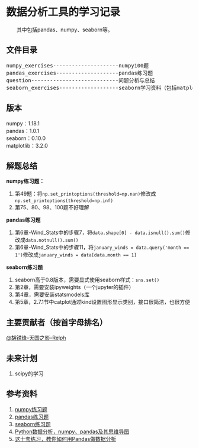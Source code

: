 # 数据分析工具的学习记录
&emsp;&emsp;其中包括pandas、numpy、seaborn等。  

## 文件目录
<pre>
numpy_exercises---------------------numpy100题
pandas_exercises--------------------pandas练习题
question----------------------------问题分析与总结
seaborn_exercises-------------------seaborn学习资料（包括matplotlib）
</pre>

## 版本
numpy：1.18.1  
pandas：1.0.1  
seaborn：0.10.0  
matplotlib：3.2.0

## 解题总结
**numpy练习题：**      
1. 第49题：将`np.set_printoptions(threshold=np.nan)`修改成`np.set_printoptions(threshold=np.inf)`
2. 第75、80、98、100题不好理解

**pandas练习题**
1. 第6章-Wind_Stats中的步骤7，将`data.shape[0] - data.isnull().sum()`修改成`data.notnull().sum()`
2. 第6章-Wind_Stats中的步骤11，将`january_winds = data.query('month == 1')`修改成`january_winds = data[data.month == 1]`

**seaborn练习题**
1. seaborn高于0.8版本，需要显式使用seaborn样式：`sns.set()`
2. 第2章，需要安装ipyweights（一个jupyter的插件）
3. 第4章，需要安装statsmodels库
4. 第5章，2.7.1节中catplot通过kind设置图形显示类别，接口很简洁，也很方便

## 主要贡献者（按首字母排名）
[@胡锐锋-天国之影-Relph](https://github.com/Relph1119)

## 未来计划
1. scipy的学习

## 参考资料
1. [numpy练习题](https://github.com/rougier/numpy-100)
2. [pandas练习题](https://github.com/guipsamora/pandas_exercises)
3. [seaborn练习题](https://github.com/blueliberty/Seaborn)
4. [Python数据分析，numpy、pandas及其思维导图](https://www.jianshu.com/p/9a9742693b0e)
5. [这十套练习，教你如何用Pandas做数据分析](https://www.kesci.com/api/notebooks/5c69407b336a0d002c184f46/RenderedContent)